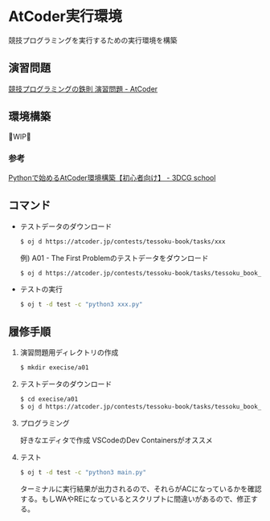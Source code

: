 # AtCoder実行環境

競技プログラミングを実行するための実行環境を構築

## 演習問題

[競技プログラミングの鉄則 演習問題 - AtCoder](https://atcoder.jp/contests/tessoku-book/tasks/)

## 環境構築

🚧WIP🚧

### 参考

[Pythonで始めるAtCoder環境構築【初心者向け】 - 3DCG school](https://3dcg-school.pro/python-atcoder-develop-environment/)

## コマンド

- テストデータのダウンロード
    ```bash
    $ oj d https://atcoder.jp/contests/tessoku-book/tasks/xxx
    ```

    例) A01 - The First Problemのテストデータをダウンロード
    ```bash
    $ oj d https://atcoder.jp/contests/tessoku-book/tasks/tessoku_book_a
    ```

- テストの実行
    ```bash
    $ oj t -d test -c "python3 xxx.py"
    ```

## 履修手順

1. 演習問題用ディレクトリの作成
    ```bash
    $ mkdir execise/a01
    ```
2. テストデータのダウンロード
    ```bash
    $ cd execise/a01
    $ oj d https://atcoder.jp/contests/tessoku-book/tasks/tessoku_book_a
    ```
3. プログラミング

    好きなエディタで作成 VSCodeのDev Containersがオススメ
4. テスト
    ```bash
    $ oj t -d test -c "python3 main.py"
    ```
    ターミナルに実行結果が出力されるので、それらがACになっているかを確認する。もしWAやREになっているとスクリプトに間違いがあるので、修正する。
